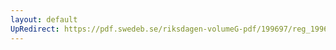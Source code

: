 ```yaml
---
layout: default
UpRedirect: https://pdf.swedeb.se/riksdagen-volumeG-pdf/199697/reg_199697/reg_199697_0349.pdf
---
```

